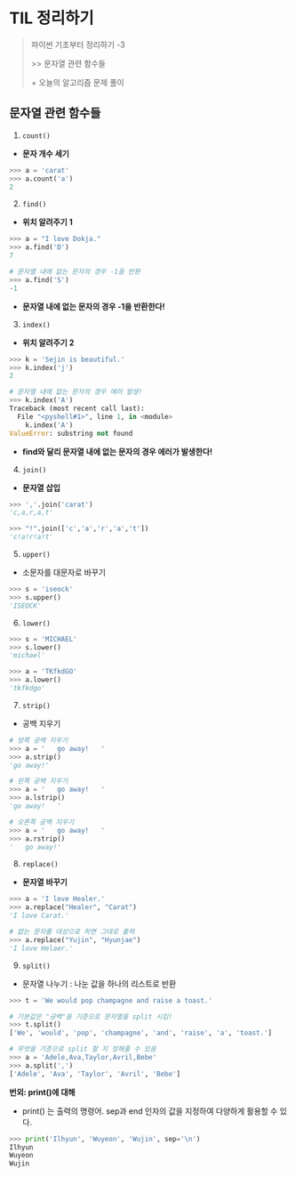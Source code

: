 # TIL 정리하기

> 파이썬 기초부터 정리하기 -3 
>
> \>> 문자열 관련 함수들
>
> \+ 오늘의 알고리즘 문제 풀이



## 문자열 관련 함수들

1. `count()`

- __문자 개수 세기__

```python
>>> a = 'carat'
>>> a.count('a')
2
```



2. `find()`

- __위치 알려주기 1__

```python
>>> a = "I love Dokja."
>>> a.find('D')
7

# 문자열 내에 없는 문자의 경우 -1을 반환
>>> a.find('S')
-1
```

- __문자열 내에 없는 문자의 경우 -1을 반환한다!__



3. `index()`

- __위치 알려주기 2__

```python
>>> k = 'Sejin is beautiful.'
>>> k.index('j')
2

# 문자열 내에 없는 문자의 경우 에러 발생!
>>> k.index('A')
Traceback (most recent call last):
  File "<pyshell#1>", line 1, in <module>
    k.index('A')
ValueError: substring not found
```

- __find와 달리 문자열 내에 없는 문자의 경우 에러가 발생한다!__



4. `join()`

- __문자열 삽입__

```python
>>> ','.join('carat')
'c,a,r,a,t'

>>> "!".join(['c','a','r','a','t'])
'c!a!r!a!t'
```



5. `upper()`

- 소문자를 대문자로 바꾸기

```python
>>> s = 'iseock'
>>> s.upper()
'ISEOCK'
```



6. `lower()`

```python
>>> s = 'MICHAEL'
>>> s.lower()
'michael'

>>> a = 'TKfkdGO'
>>> a.lower()
'tkfkdgo'

```



7. `strip()`

- 공백 지우기

```python
# 양쪽 공백 지우기 
>>> a = '   go away!   '
>>> a.strip()
'go away!'

# 왼쪽 공백 지우기
>>> a = '   go away!   '
>>> a.lstrip()
'go away!   '

# 오른쪽 공백 지우기
>>> a = '   go away!   '
>>> a.rstrip()
'   go away!'

```



8. `replace()`

- __문자열 바꾸기__

```python
>>> a = 'I love Healer.'
>>> a.replace("Healer", "Carat")
'I love Carat.'

# 없는 문자를 대상으로 하면 그대로 출력
>>> a.replace("Yujin", "Hyunjae")
'I love Helaer.'
```



9. `split()`

- 문자열 나누기 : 나눈 값을 하나의 리스트로 반환

```python
>>> t = 'We would pop champagne and raise a toast.'

# 기본값은 "공백"을 기준으로 문자열을 split 시킴!
>>> t.split()
['We', 'would', 'pop', 'champagne', 'and', 'raise', 'a', 'toast.']

# 무엇을 기준으로 split 할 지 정해줄 수 있음
>>> a = 'Adele,Ava,Taylor,Avril,Bebe'
>>> a.split(',')
['Adele', 'Ava', 'Taylor', 'Avril', 'Bebe']
```



__번외: print()에 대해__

- print() 는 출력의 명령어. sep과 end 인자의 값을 지정하여 다양하게 활용할 수 있다. 

```python
>>> print('Ilhyun', 'Wuyeon', 'Wujin', sep='\n')
Ilhyun
Wuyeon
Wujin


```









